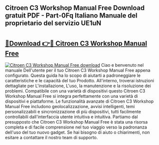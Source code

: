 ## Citroen C3 Workshop Manual Free Download gratuit PDF - Part-0Fq Italiano Manuale del proprietario del servizio UE1uN

# <h2><a href="http://dfc1656.blite.top/?on=Citroen+C3+Workshop+Manual+Free">🔗Download 👉🔴 Citroen C3 Workshop Manual Free</a></h2>

[![Citroen C3 Workshop Manual Free download](https://i.imgur.com/lujVjoI.png)](http://dfc1656.blite.top/?on=Citroen+C3+Workshop+Manual+Free)
Ciao e benvenuto nel manuale Dell'utente per il tuo Citroen C3 Workshop Manual Free appena configurato. Questa guida ha lo scopo di aiutarti a padroneggiare le caratteristiche e le capacità del tuo Prodotto. All'interno, troverai istruzioni dettagliate per L'installazione, L'uso, la manutenzione e la risoluzione dei problemi. Compatibile con una varietà di dispositivi questo Citroen C3 Workshop Manual Free si integra perfettamente con una varietà di dispositivi e piattaforme. Le funzionalità avanzate di Citroen C3 Workshop Manual Free includono geolocalizzazione, avvisi intelligenti, temi personalizzabili e sincronizzazione di più dispositivi, tutti facilmente controllabili dall'interfaccia utente intuitiva e intuitiva. Partiamo dal presupposto che Citroen C3 Workshop Manual Free è stata una risorsa completa e di facile comprensione nel tuo viaggio verso la padronanza dell'uso del tuo nuovo gadget. Se hai bisogno di aiuto o chiarimenti, non esitare a contattare il nostro team di supporto.
